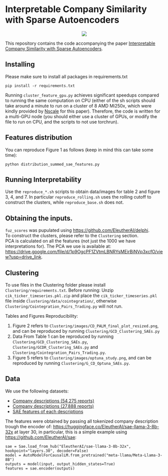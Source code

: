# Interpretable Company Similarity with Sparse Autoencoders

<p align="center">
  <a href="https://arxiv.org/abs/2412.02605"><img src="https://img.shields.io/badge/arXiv-2309.12075-red.svg?style=for-the-badge"></a>
</p>

This repository contains the code accompanying the paper [Interpretable Company Similarity with Sparse Autoencoders](https://arxiv.org/abs/2412.02605).

## Installing

Please make sure to install all packages in requirements.txt
```
pip install -r requirements.txt
```

Running ``` cluster_feature_gpu.py ``` achieves significant speedups compared to running the same computation on CPU (either of the sh scripts should take around a minute to run on a cluster of 8 AMD Mi250x, which were kindly provided by [Nscale](https://www.nscale.com/) for this paper). Therefore, the code is written for a multi-GPU node (you should either use a cluster of GPUs, or modify the file to run on CPU, and the scripts to not use torchrun).

## Features distribution

You can reproduce Figure 1 as follows (keep in mind this can take some time):

```python distribution_summed_sae_features.py ```

## Running Interpretability

Use the ``` reproduce_*.sh ``` scripts to obtain data/images for table 2 and figure 3, 4, and 7. In particular ``` reproduce_rolling.sh ``` uses the rolling cutoff to construct the clusters, while ``` reproduce_base.sh ``` does not.


## Obtaining the inputs.

``` fuz_scores ``` was pupulated using https://github.com/EleutherAI/delphi.    
To construct the clusters, please refer to the ``` Clustering ``` section.   
PCA is calculated on all the features (not just the 1000 we have interpretations for). The PCA we use is available at: https://drive.google.com/file/d/1p9OgcPF1ZVtmLBNRYsMEirBiNVp3xcfO/view?usp=drive_link.

## Clustering

To use files in the Clustering folder please install ``` Clustering/requirements.txt ```.
Before running:
Unzip `cik_ticker_timeseries.pkl.zip` and place the `cik_ticker_timeseries.pkl` file inside `Clustering/data/cointegration/`, otherwise `Clustering/Cointegration_Pairs_Trading.py` will not run.

Tables and Figures Reproducibility:
1. Figure 2 refers to `Clustering/images/CD_PALM_final_plot_resized.png`, and can be reproduced by running `Clustering/GCD_Clustering_SAEs.py`
2. Data From Table 1 can be reproduced by running `Clustering/GCD_Clustering_SAEs.py`, `Clustering/GCDR_Clustering_SAEs.py` and `Clustering/Cointegration_Pairs_Trading.py`.
3. Figure 5 refers to `Clustering/images/optuna_study.png`, and can be reproduced by running `Clustering/G_CD_Optuna_SAEs.py`.

## Data

We use the following datasets:
- [Company descriptions (54,275 reports)](https://huggingface.co/datasets/v1ctor10/meta_data_annual_reports_tokenized_llama3_8b_with_logged_return_matrix_with_discon)
- [Company descriptions (27,888 reports)](https://huggingface.co/datasets/Mateusz1017/annual_reports_tokenized_llama3_logged_returns_no_null_returns_and_incomplete_descriptions_24k)
- [SAE features of each descriptions](https://huggingface.co/datasets/marco-molinari/company_reports_with_features)

The features were obtained by passing all tokenized company description trough the encoder of: https://huggingface.co/EleutherAI/sae-llama-3-8b-32x at layer 30, in particular, this is a simple example using https://github.com/EleutherAI/sae:
```
sae = Sae.load_from_hub("EleutherAI/sae-llama-3-8b-32x", hookpoint="layers.30", decoder=False) 
model = AutoModelForCausalLM.from_pretrained("meta-llama/Meta-Llama-3-8B")
outputs = model(input, output_hidden_states=True)
features = sae.encoder(outputs)
``` 
